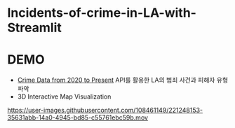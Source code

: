 # Incidents-of-crime-in-LA-with-Streamlit

# DEMO
* [Crime Data from 2020 to Present](https://data.lacity.org/Public-Safety/Crime-Data-from-2020-to-Present/2nrs-mtv8) API를 활용한 LA의 범죄 사건과 피해자 유형 파악
* 3D Interactive Map Visualization

https://user-images.githubusercontent.com/108461149/221248153-35631abb-14a0-4945-bd85-c55761ebc59b.mov

